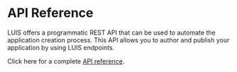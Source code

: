 <!-- 
NavPath: LUIS API
LinkLabel: API Reference
ExternalLink: https://dev.projectoxford.ai/docs/services/56d95961e597ed0f04b76e58/operations/56f8a55119845511c81de488
Weight: 99
-->

# API Reference

LUIS offers a programmatic REST API that can be used to automate the application creation process. This API allows you to author and publish your application by using LUIS endpoints. 

Click here for a complete [API reference](https://dev.projectoxford.ai/docs/services/56d95961e597ed0f04b76e58/operations/56f8a55119845511c81de488). 
